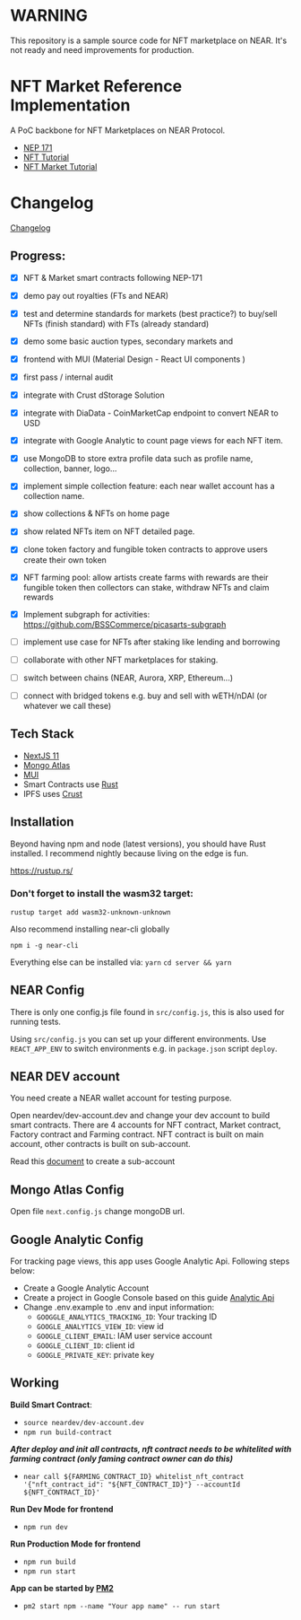 
# WARNING

This repository is a sample source code for NFT marketplace on NEAR. It's not ready and need improvements for production.   

# NFT Market Reference Implementation

A PoC backbone for NFT Marketplaces on NEAR Protocol.
- [NEP 171](https://nomicon.io/Standards/NonFungibleToken/README.html)
- [NFT Tutorial](https://github.com/near-examples/nft-tutorial)
- [NFT Market Tutorial](https://github.com/near-examples/nft-market)

# Changelog

[Changelog](changelog.md)

## Progress:
- [x] NFT & Market smart contracts following NEP-171
- [x] demo pay out royalties (FTs and NEAR)
- [x] test and determine standards for markets (best practice?) to buy/sell NFTs (finish standard) with FTs (already standard)
- [x] demo some basic auction types, secondary markets and
- [x] frontend with MUI (Material Design - React UI components )
- [x] first pass / internal audit
- [x] integrate with Crust dStorage Solution
- [x] integrate with DiaData - CoinMarketCap endpoint to convert NEAR to USD
- [x] integrate with Google Analytic to count page views for each NFT item.
- [x] use MongoDB to store extra profile data such as profile name, collection, banner, logo...
- [x] implement simple collection feature: each near wallet account has a collection name.
- [x] show collections & NFTs on home page
- [x] show related NFTs item on NFT detailed page.
- [x] clone token factory and fungible token contracts to approve users create their own token 
- [x] NFT farming pool: allow artists create farms with rewards are their fungible token then collectors can stake, withdraw NFTs and claim rewards
- [x] Implement subgraph for activities: https://github.com/BSSCommerce/picasarts-subgraph
- [ ] implement use case for NFTs after staking like lending and borrowing
- [ ] collaborate with other NFT marketplaces for staking.
- [ ] switch between chains (NEAR, Aurora, XRP, Ethereum...)
- [ ] connect with bridged tokens e.g. buy and sell with wETH/nDAI (or whatever we call these)


## Tech Stack
- [NextJS 11](https://nextjs.org/)
- [Mongo Atlas](https://www.mongodb.com/atlas/database)
- [MUI](https://mui.com/)
- Smart Contracts use [Rust](https://www.rust-lang.org/)
- IPFS uses [Crust](https://crust.network/)

## Installation

Beyond having npm and node (latest versions), you should have Rust installed. I recommend nightly because living on the edge is fun.

https://rustup.rs/

### Don't forget to install the wasm32 target:

`rustup target add wasm32-unknown-unknown`

Also recommend installing near-cli globally

`npm i -g near-cli`

Everything else can be installed via:
`yarn`
`cd server && yarn`

## NEAR Config

There is only one config.js file found in `src/config.js`, this is also used for running tests.

Using `src/config.js` you can set up your different environments. Use `REACT_APP_ENV` to switch environments e.g. in `package.json` script `deploy`.

## NEAR DEV account
You need create a NEAR wallet account for testing purpose.

Open neardev/dev-account.dev and change your dev account to build smart contracts. There are 4 accounts for NFT contract, Market contract, Factory contract and Farming contract.
NFT contract is built on main account, other contracts is built on sub-account. 

Read this [document](https://docs.near.org/docs/tools/near-cli#near-create-account) to create a sub-account

## Mongo Atlas Config

Open file `next.config.js` change mongoDB url.

## Google Analytic Config

For tracking page views, this app uses Google Analytic Api. Following steps below:
- Create a Google Analytic Account
- Create a project in Google Console based on this guide [Analytic Api](https://developers.google.com/analytics/devguides/reporting/core/v4/authorization)
- Change .env.example to .env and input information:
   - `GOOGGLE_ANALYTICS_TRACKING_ID`: Your tracking ID
   - `GOOGLE_ANALYTICS_VIEW_ID`: view id
   - `GOOGLE_CLIENT_EMAIL`: IAM user service account
   - `GOOGLE_CLIENT_ID`: client id
   - `GOOGLE_PRIVATE_KEY`: private key


## Working
**Build Smart Contract**:

- `source neardev/dev-account.dev`
- `npm run build-contract`

***After deploy and init all contracts, nft contract needs to be whitelited with farming contract (only faming contract owner can do this)***

- `near call ${FARMING_CONTRACT_ID} whitelist_nft_contract '{"nft_contract_id": "${NFT_CONTRACT_ID}"} --accountId ${NFT_CONTRACT_ID}'`

**Run Dev Mode for frontend**

- `npm run dev`

**Run Production Mode for frontend**
- `npm run build`
- `npm run start`

**App can be started by [PM2](https://pm2.keymetrics.io/)**
- `pm2 start npm --name "Your app name" -- run start`

   




